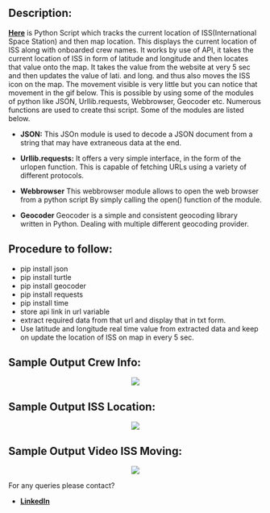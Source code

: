 ## Description: 
[**Here**](https://github.com/Aditya8821/Awesome_Python_Scripts/blob/main/AutomationScripts/ISS%20Tracker/iss_tracker.py) is Python Script which tracks the current location of ISS(International Space Station)
and then map location.
This displays the current location of ISS along with onboarded crew names. It works by use of API, it takes the current location of ISS in form of latitude and longitude and then locates that value onto the map. It takes the value from the website at very 5 sec and then updates the value of lati. and long. and thus also moves the ISS icon on the map. The movement visible is very little but you can notice that movement in the gif below.
This is possible by using some of the modules of python like JSON, Urllib.requests, Webbrowser, Geocoder etc. Numerous functions are used to create thsi script.
Some of the modules are listed below.

- **JSON:**
This JSOn module is used to decode a JSON document from a string that may have extraneous data at the end.

- **Urllib.requests:**
It offers a very simple interface, in the form of the urlopen function. This is capable of fetching URLs using a variety of different protocols.

- **Webbrowser**
This webbrowser module allows to open the web browser from a python script By simply calling the open() function of the module.

- **Geocoder**
Geocoder is a simple and consistent geocoding library written in Python. Dealing with multiple different geocoding provider.

## Procedure to follow: 
- pip install json
- pip install turtle
- pip install geocoder
- pip install requests
- pip install time
- store api link in url variable
- extract required data from that url and display that in txt form.
- Use latitude and longitude real time value from extracted data and keep on update the location of ISS on map in every 5 sec.

## Sample Output Crew Info:
<p align="center"><img src="https://github.com/Aditya8821/Awesome_Python_Scripts/blob/main/AutomationScripts/ISS%20Tracker/Images%20%26%20Video/iss%20crew%20info.png"></p>

## Sample Output ISS Location:
<p align="center"><img src="https://github.com/Aditya8821/Awesome_Python_Scripts/blob/main/AutomationScripts/ISS%20Tracker/Images%20%26%20Video/iss%20location%20map.png"></p>

## Sample Output Video ISS Moving:
<p align="center"><img src="https://github.com/Aditya8821/Awesome_Python_Scripts/blob/main/AutomationScripts/ISS%20Tracker/Images%20%26%20Video/iss%20live%20video.gif"></p>

For any queries please contact?
- [**LinkedIn**](https://www.linkedin.com/in/aditya-trivedi-032090164/)
